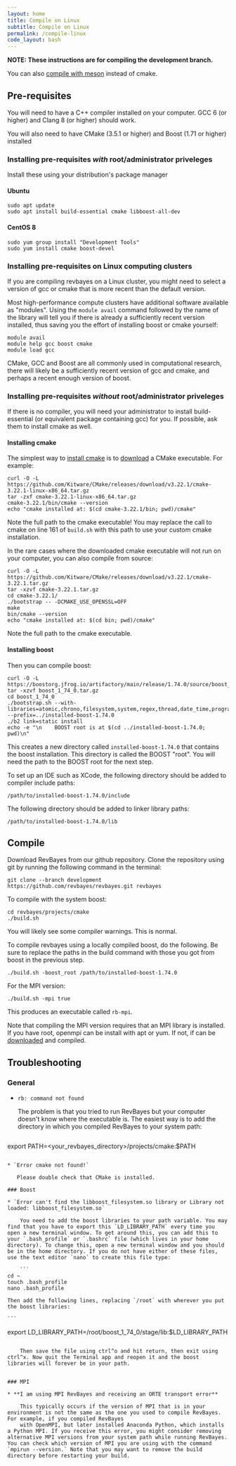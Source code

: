 ```yaml
---
layout: home
title: Compile on Linux
subtitle: Compile on Linux
permalink: /compile-linux
code_layout: bash
---
```


**NOTE: These instructions are for compiling the development branch.**

You can also [compile with meson](https://github.com/revbayes/revbayes/blob/development/projects/meson/README.md) instead of cmake.

## Pre-requisites

You will need to have a C++ compiler installed on your computer. GCC 6 (or higher) and Clang 8 (or higher) should work.

You will also need to have CMake (3.5.1 or higher) and Boost (1.71 or higher) installed

### Installing pre-requisites *with* root/administrator priveleges

Install these using your distribution's package manager

#### Ubuntu

    sudo apt update
    sudo apt install build-essential cmake libboost-all-dev

#### CentOS 8

    sudo yum group install "Development Tools"
    sudo yum install cmake boost-devel

### Installing pre-requisites on Linux computing clusters

If you are compiling revbayes on a Linux cluster, you might need to select a version of gcc or cmake that is more recent than the default version.

Most high-performance compute clusters have additional software available as "modules".
Using the `module avail` command followed by the name of the library will tell you if there is already a sufficiently recent version installed, thus saving you the effort of installing boost or cmake yourself:

    module avail
    module help gcc boost cmake
    module load gcc

CMake, GCC and Boost are all commonly used in computational research, there will likely be a sufficiently recent version of gcc and cmake, and perhaps a recent enough version of boost.

### Installing pre-requisites *without* root/administrator priveleges

If there is no compiler, you will need your administrator to install build-essential (or equivalent package containing gcc) for you. If possible, ask them to install cmake as well.

#### Installing cmake

The simplest way to [install cmake](https://cmake.org/install/) is to [download](https://cmake.org/download/) a CMake executable.  For example:

    curl -O -L https://github.com/Kitware/CMake/releases/download/v3.22.1/cmake-3.22.1-linux-x86_64.tar.gz
    tar -zxf cmake-3.22.1-linux-x86_64.tar.gz
    cmake-3.22.1/bin/cmake --version
    echo "cmake installed at: $(cd cmake-3.22.1/bin; pwd)/cmake"

Note the full path to the cmake executable!
You may replace the call to cmake on line 161 of `build.sh` with this path to use your custom cmake installation.

In the rare cases where the downloaded cmake executable will not run on your computer, you can also compile from source:

    curl -O -L https://github.com/Kitware/CMake/releases/download/v3.22.1/cmake-3.22.1.tar.gz
    tar -xzvf cmake-3.22.1.tar.gz
    cd cmake-3.22.1/
    ./bootstrap -- -DCMAKE_USE_OPENSSL=OFF
    make
    bin/cmake --version
    echo "cmake installed at: $(cd bin; pwd)/cmake"

Note the full path to the cmake executable.

#### Installing boost

Then you can compile boost:

    curl -O -L https://boostorg.jfrog.io/artifactory/main/release/1.74.0/source/boost_1_74_0.tar.gz
    tar -xzvf boost_1_74_0.tar.gz
    cd boost_1_74_0
    ./bootstrap.sh --with-libraries=atomic,chrono,filesystem,system,regex,thread,date_time,program_options,math,serialization --prefix=../installed-boost-1.74.0
    ./b2 link=static install
    echo -e "\n    BOOST root is at $(cd ../installed-boost-1.74.0; pwd)\n"

This creates a new directory called `installed-boost-1.74.0` that contains the boost installation.
This directory is called the BOOST "root".
You will need the path to the BOOST root for the next step.

To set up an IDE such as XCode, the following directory should be added to compiler include paths:

    /path/to/installed-boost-1.74.0/include

The following directory should be added to linker library paths:

    /path/to/installed-boost-1.74.0/lib

## Compile

Download RevBayes from our github repository. Clone the repository using git by running the following command in the terminal:

    git clone --branch development https://github.com/revbayes/revbayes.git revbayes

To compile with the system boost:

    cd revbayes/projects/cmake
    ./build.sh

You will likely see some compiler warnings. This is normal. 

To compile revbayes using a locally compiled boost, do the following. Be sure to replace the paths in the build command with those you got from boost in the previous step.

    ./build.sh -boost_root /path/to/installed-boost-1.74.0

For the MPI version:

    ./build.sh -mpi true

This produces an executable called `rb-mpi`.

Note that compiling the MPI version requires that an MPI library is installed. If you have root, openmpi can be install with apt or yum. If not, if can be [downloaded](https://www.open-mpi.org/) and compiled.

## Troubleshooting

### General

* `rb: command not found`

    The problem is that you tried to run RevBayes but your computer doesn't know where the executable is. The easiest way is to add the directory in which you compiled RevBayes to your system path:

    ```
export PATH=<your_revbayes_directory>/projects/cmake:$PATH  
```

* `Error cmake not found!`  

   Please double check that CMake is installed.

### Boost

* `Error can't find the libboost_filesystem.so library or Library not   loaded: libboost_filesystem.so`

    You need to add the boost libraries to your path variable. You may find that you have to export this `LD_LIBRARY_PATH` every time you open a new terminal window. To get around this, you can add this to your `.bash_profile` or `.bashrc` file (which lives in your home directory). To change this, open a new terminal window and you should be in the home directory. If you do not have either of these files, use the text editor `nano` to create this file type:

    ```
cd ~
touch .bash_profile
nano .bash_profile
```

    Then add the following lines, replacing `/root` with wherever you put the boost libraries:

    ```
export LD_LIBRARY_PATH=/root/boost_1_74_0/stage/lib:$LD_LIBRARY_PATH
```

    Then save the file using ctrl^o and hit return, then exit using ctrl^x. Now quit the Terminal app and reopen it and the boost libraries will forever be in your path.


### MPI

* **I am using MPI RevBayes and receiving an ORTE transport error**

    This typically occurs if the version of MPI that is in your environment is not the same as the one you used to compile RevBayes. For example, if you compiled RevBayes
    with OpenMPI, but later installed Anaconda Python, which installs a Python MPI. If you receive this error, you might consider removing alternative MPI versions from your system path while running RevBayes. You can check which version of MPI you are using with the command `mpirun --version.` Note that you may want to remove the build directory before restarting your build.
